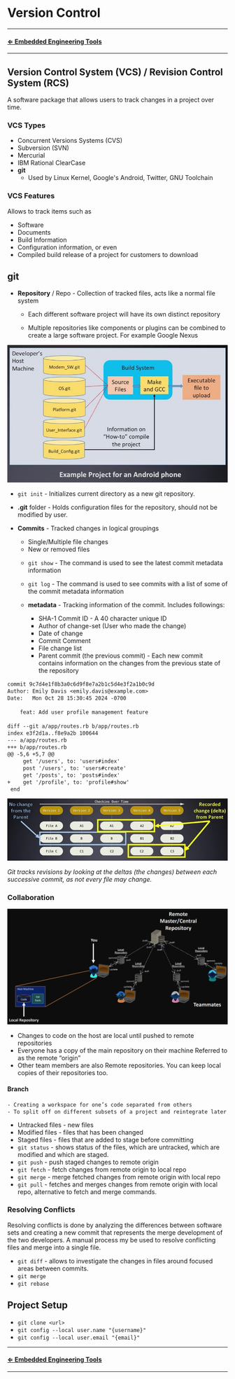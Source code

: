 # Version Control

---
#### **[⇐ Embedded Engineering Tools](./README.md)**
---

## Version Control System (VCS) / Revision Control System (RCS)

A software package that allows users to track changes in a project over time.

### VCS Types

* Concurrent Versions Systems (CVS)
* Subversion (SVN)
* Mercurial
* IBM Rational ClearCase
* **git**
    - Used by Linux Kernel, Google's Android, Twitter, GNU Toolchain

### VCS Features

Allows to track items such as

* Software
* Documents
* Build Information
* Configuration information, or even 
* Compiled build release of a project for customers to download

## git

* **Repository** / Repo - Collection of tracked files, acts like a normal file system

    - Each different software project will have its own distinct repository

    - Multiple repositories like components or plugins can be combined to create a large software project. For example Google Nexus

![Project with combined Repos](../Images/git-Repos-Combined-Example.jpg)

* `git init` - Initializes current directory as a new git repository.

* **.git** folder - Holds configuration files for the repository, should not be modified by user.

* **Commits** - Tracked changes in logical groupings

    - Single/Multiple file changes
    - New or removed files

    * `git show` - The  command is used to see the latest commit metadata information

    * `git log` - The  command is used to see commits with a list of some of the commit metadata information

    * **metadata** - Tracking information of the commit. Includes followings:
        
        * SHA-1 Commit ID - A 40 character unique ID
        * Author of change-set (User who made the change)
        * Date of change
        * Commit Comment
        * File change list       
        * Parent commit (the previous commit) -  Each new commit contains information on the changes from the previous state of the repository





```git
commit 9c7d4e1f8b3a0c6d9f8e7a2b1c5d4e3f2a1b0c9d
Author: Emily Davis <emily.davis@example.com>
Date:   Mon Oct 28 15:30:45 2024 -0700

    feat: Add user profile management feature

diff --git a/app/routes.rb b/app/routes.rb
index e3f2d1a..f8e9a2b 100644
--- a/app/routes.rb
+++ b/app/routes.rb
@@ -5,6 +5,7 @@
     get '/users', to: 'users#index'
     post '/users', to: 'users#create'
     get '/posts', to: 'posts#index'
+    get '/profile', to: 'profile#show'
 end
```


![git Commits](../Images/git-commits.jpg)

*Git tracks revisions by looking at the deltas (the changes) between each successive commit, as not every file may change.*




### Collaboration
![git Local & Remote repositories](../Images/git-Collaboration.jpg)

* Changes to code on the host are local until pushed to remote repositories
* Everyone has a copy of the main repository on their machine Referred to as the remote “origin”
* Other team members are also Remote repositories. You can keep local copies of their repositories too.


#### Branch
    - Creating a workspace for one’s code separated from others
    - To split off on different subsets of a project and reintegrate later

* Untracked files - new files
* Modified files - files that has been changed 
* Staged files - files that are added to stage before committing
* `git status` - shows status of the files, which are untracked, which are modified and which are staged.
* `git push` - push staged changes to remote origin
* `git fetch` - fetch changes from remote origin to local repo
* `git merge` - merge fetched changes from remote origin with local repo
* `git pull` - fetches and merges changes from remote origin with local repo, alternative to fetch and merge commands.


### Resolving Conflicts
Resolving conflicts is done by analyzing the differences between software sets and creating a new commit that represents the merge development of the two developers. A manual process my be used to resolve conflicting files and merge into a single file. 

* `git diff` - allows to investigate the changes in files around focused areas between commits.
* `git merge`
* `git rebase`


## Project Setup
* `git clone <url>`
* `git config --local user.name "{username}"`
* `git config --local user.email "{email}"`

---
#### **[⇐ Embedded Engineering Tools](./README.md)**
---